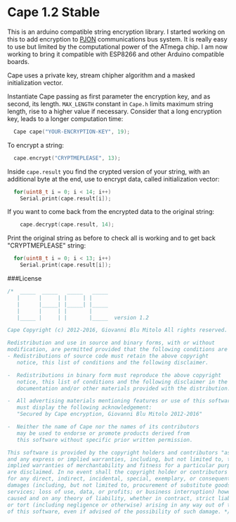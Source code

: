 Cape 1.2 Stable
====
This is an arduino compatible string encryption library. I started working on this to add encryption to [PJON](https://github.com/gioblu/PJON) communications bus system. It is really easy to use but limited by the computational power of the ATmega chip. I am now working to bring it compatible with ESP8266 and other Arduino compatible boards.

Cape uses a private key, stream chipher algorithm and a masked initialization vector.

Instantiate Cape passing as first parameter the encryption key, and as second, its length. `MAX_LENGTH` constant in `Cape.h` limits maximum string length, rise to a higher value if necessary. Consider that a long encryption key, leads to a longer computation time:
```cpp  
  Cape cape("YOUR-ENCRYPTION-KEY", 19);
```
To encrypt a string:
```cpp  
  cape.encrypt("CRYPTMEPLEASE", 13);
```
Inside `cape.result` you find the crypted version of your string, with an additional byte at the end, use to encrypt data, called initialization vector:
```cpp  
  for(uint8_t i = 0; i < 14; i++)
    Serial.print(cape.result[i]);
```
If you want to come back from the encrypted data to the original string:
```cpp  
    cape.decrypt(cape.result, 14);
```
Print the original string as before to check all is working and to get back "CRYPTMEPLEASE" string:
```cpp  
  for(uint8_t i = 0; i < 13; i++)
    Serial.print(cape.result[i]);
```

###License

```cpp  
/*  _____  _____   _____   _____
   |      |     | |     | |
   |      |_____| |_____| |_____
   |      |     | |       |
   |_____ |     | |       |_____  version 1.2

Cape Copyright (c) 2012-2016, Giovanni Blu Mitolo All rights reserved.

Redistribution and use in source and binary forms, with or without
modification, are permitted provided that the following conditions are met:
- Redistributions of source code must retain the above copyright
   notice, this list of conditions and the following disclaimer.

-  Redistributions in binary form must reproduce the above copyright
   notice, this list of conditions and the following disclaimer in the
   documentation and/or other materials provided with the distribution.

-  All advertising materials mentioning features or use of this software
   must display the following acknowledgement:
   "Secured by Cape encryption, Giovanni Blu Mitolo 2012-2016"

-  Neither the name of Cape nor the names of its contributors
   may be used to endorse or promote products derived from
   this software without specific prior written permission.

This software is provided by the copyright holders and contributors "as is"
and any express or implied warranties, including, but not limited to, the
implied warranties of merchantability and fitness for a particular purpose
are disclaimed. In no event shall the copyright holder or contributors be liable
for any direct, indirect, incidental, special, exemplary, or consequential
damages (including, but not limited to, procurement of substitute goods or
services; loss of use, data, or profits; or business interruption) however
caused and on any theory of liability, whether in contract, strict liability,
or tort (including negligence or otherwise) arising in any way out of the use
of this software, even if advised of the possibility of such damage. */
```
